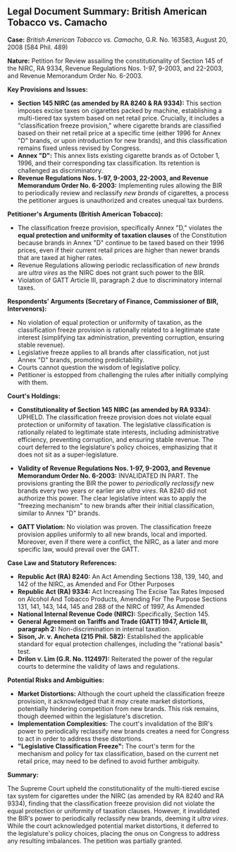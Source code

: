## Legal Document Summary: British American Tobacco vs. Camacho

**Case:** *British American Tobacco vs. Camacho*, G.R. No. 163583, August 20, 2008 (584 Phil. 489)

**Nature:** Petition for Review assailing the constitutionality of Section 145 of the NIRC, RA 9334, Revenue Regulations Nos. 1-97, 9-2003, and 22-2003, and Revenue Memorandum Order No. 6-2003.

**Key Provisions and Issues:**

*   **Section 145 NIRC (as amended by RA 8240 & RA 9334):**  This section imposes excise taxes on cigarettes packed by machine, establishing a multi-tiered tax system based on net retail price. Crucially, it includes a "classification freeze provision," where cigarette brands are classified based on their net retail price at a specific time (either 1996 for Annex "D" brands, or upon introduction for new brands), and this classification remains fixed unless revised by Congress.
*   **Annex "D":**  This annex lists existing cigarette brands as of October 1, 1996, and their corresponding tax classification. Its retention is challenged as discriminatory.
*   **Revenue Regulations Nos. 1-97, 9-2003, 22-2003, and Revenue Memorandum Order No. 6-2003:** Implementing rules allowing the BIR to periodically review and reclassify *new brands* of cigarettes, a process the petitioner argues is unauthorized and creates unequal tax burdens.

**Petitioner's Arguments (British American Tobacco):**

*   The classification freeze provision, specifically Annex "D," violates the **equal protection and uniformity of taxation clauses** of the Constitution because brands in Annex "D" continue to be taxed based on their 1996 prices, even if their current retail prices are higher than newer brands that are taxed at higher rates.
*   Revenue Regulations allowing periodic reclassification of *new brands* are *ultra vires* as the NIRC does not grant such power to the BIR.
*   Violation of GATT Article III, paragraph 2 due to discriminatory internal taxes.

**Respondents' Arguments (Secretary of Finance, Commissioner of BIR, Intervenors):**

*   No violation of equal protection or uniformity of taxation, as the classification freeze provision is rationally related to a legitimate state interest (simplifying tax administration, preventing corruption, ensuring stable revenue).
*   Legislative freeze applies to all brands after classification, not just Annex "D" brands, promoting predictability.
*   Courts cannot question the wisdom of legislative policy.
*   Petitioner is estopped from challenging the rules after initially complying with them.

**Court's Holdings:**

*   **Constitutionality of Section 145 NIRC (as amended by RA 9334):** UPHELD. The classification freeze provision does not violate equal protection or uniformity of taxation. The legislative classification is rationally related to legitimate state interests, including administrative efficiency, preventing corruption, and ensuring stable revenue.  The court deferred to the legislature's policy choices, emphasizing that it does not sit as a super-legislature.

*   **Validity of Revenue Regulations Nos. 1-97, 9-2003, and Revenue Memorandum Order No. 6-2003:** INVALIDATED IN PART. The provisions granting the BIR the power to *periodically reclassify* new brands every two years or earlier are *ultra vires*.  RA 8240 did not authorize this power.  The clear legislative intent was to apply the "freezing mechanism" to new brands after their initial classification, similar to Annex "D" brands.

*   **GATT Violation:**  No violation was proven. The classification freeze provision applies uniformly to all new brands, local and imported. Moreover, even if there were a conflict, the NIRC, as a later and more specific law, would prevail over the GATT.

**Case Law and Statutory References:**

*   **Republic Act (RA) 8240:** An Act Amending Sections 138, 139, 140, and 142 of the NIRC, as Amended and For Other Purposes
*   **Republic Act (RA) 9334:** Act Increasing The Excise Tax Rates Imposed on Alcohol And Tobacco Products, Amending For The Purpose Sections 131, 141, 143, 144, 145 and 288 of the NIRC of 1997, As Amended
*   **National Internal Revenue Code (NIRC):** Specifically, Section 145.
*   **General Agreement on Tariffs and Trade (GATT) 1947, Article III, paragraph 2:**  Non-discrimination in internal taxation.
*   **Sison, Jr. v. Ancheta (215 Phil. 582):** Established the applicable standard for equal protection challenges, including the "rational basis" test.
*   **Drilon v. Lim (G.R. No. 112497):**  Reiterated the power of the regular courts to determine the validity of laws and regulations.

**Potential Risks and Ambiguities:**

*   **Market Distortions:** Although the court upheld the classification freeze provision, it acknowledged that it *may* create market distortions, potentially hindering competition from new brands. This risk remains, though deemed within the legislature's discretion.
*   **Implementation Complexities:** The court's invalidation of the BIR's power to periodically reclassify new brands creates a need for Congress to act in order to address these distortions.
*   **"Legislative Classification Freeze":** The court's term for the mechanism and policy for tax classification, based on the current net retail price, may need to be defined to avoid further ambiguity.

**Summary:**

The Supreme Court upheld the constitutionality of the multi-tiered excise tax system for cigarettes under the NIRC (as amended by RA 8240 and RA 9334), finding that the classification freeze provision did not violate the equal protection or uniformity of taxation clauses. However, it invalidated the BIR's power to periodically reclassify new brands, deeming it *ultra vires*. While the court acknowledged potential market distortions, it deferred to the legislature's policy choices, placing the onus on Congress to address any resulting imbalances. The petition was partially granted.

